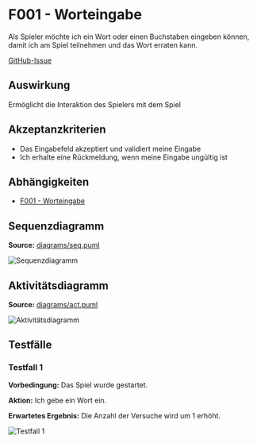# F001 - Worteingabe

Als Spieler möchte ich ein Wort oder einen Buchstaben eingeben können, damit ich am Spiel teilnehmen und das Wort erraten kann.

[GitHub-Issue](https://github.com/wordle-time/wordle-time/issues/1)

## Auswirkung

Ermöglicht die Interaktion des Spielers mit dem Spiel

## Akzeptanzkriterien

- Das Eingabefeld akzeptiert und validiert meine Eingabe
- Ich erhalte eine Rückmeldung, wenn meine Eingabe ungültig ist

## Abhängigkeiten

- [F001 - Worteingabe](F001)

## Sequenzdiagramm

**Source:** [diagrams/seq.puml](diagrams/seq.puml)

![Sequenzdiagramm](diagrams/seq.png)

## Aktivitätsdiagramm

**Source:** [diagrams/act.puml](diagrams/act.puml)

![Aktivitätsdiagramm](diagrams/act.png)

## Testfälle

### Testfall 1

**Vorbedingung:** Das Spiel wurde gestartet.

**Aktion:** Ich gebe ein Wort ein.

**Erwartetes Ergebnis:** Die Anzahl der Versuche wird um 1 erhöht.

![Testfall 1](./e2e-tests/test-name.png)
